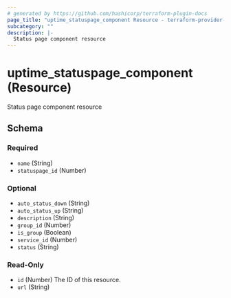 ```yaml
---
# generated by https://github.com/hashicorp/terraform-plugin-docs
page_title: "uptime_statuspage_component Resource - terraform-provider-uptime"
subcategory: ""
description: |-
  Status page component resource
---
```


# uptime_statuspage_component (Resource)

Status page component resource



<!-- schema generated by tfplugindocs -->
## Schema

### Required

- `name` (String)
- `statuspage_id` (Number)

### Optional

- `auto_status_down` (String)
- `auto_status_up` (String)
- `description` (String)
- `group_id` (Number)
- `is_group` (Boolean)
- `service_id` (Number)
- `status` (String)

### Read-Only

- `id` (Number) The ID of this resource.
- `url` (String)
